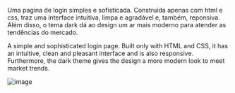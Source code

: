 Uma pagina de login  simples e sofisticada. Construída apenas com html e css, traz uma interface intuitiva, limpa e agradável e, também, reponsiva. Além disso, o tema dark dá ao design um ar mais moderno para atender as tendências do mercado.


A simple and sophisticated login page. Built only with HTML and CSS, it has an intuitive, clean and pleasant interface and is also responsive. Furthermore, the dark theme gives the design a more modern look to meet market trends.

![image](https://github.com/jayme-soares/loginPage/assets/65131463/0470dd83-a4b3-4aa9-919e-579e2df77438)
